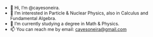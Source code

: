 - 👋 Hi, I’m @cayesoneira.
- 👀 I’m interested in Particle & Nuclear Physics, also in Calculus and Fundamental Algebra.
- 🌱 I’m currently studying a degree in Math & Physics.
- 📫 You can reach me by email: cayesoneira@gmail.com
